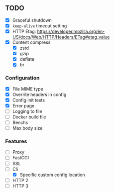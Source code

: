 ## TODO

-   [x] Graceful shutdown
-   [x] `keep-alive` timeout setting
-   [x] HTTP Etag: https://developer.mozilla.org/en-US/docs/Web/HTTP/Headers/ETag#etag_value
-   [x] Content compress
    -   [x] zstd
    -   [x] gzip
    -   [x] deflate
    -   [x] br

### Configuration

-   [x] File MIME type
-   [x] Overrite headers in config
-   [x] Config init tests
-   [x] Error page
-   [ ] Logging to file
-   [ ] Docker build file
-   [ ] Benchs
-   [ ] Max body size

### Features

-   [ ] Proxy
-   [ ] FastCGI
-   [ ] SSL
-   [ ] Cli
    -   [x] Specific custom config location
-   [ ] HTTP 2
-   [ ] HTTP 3
